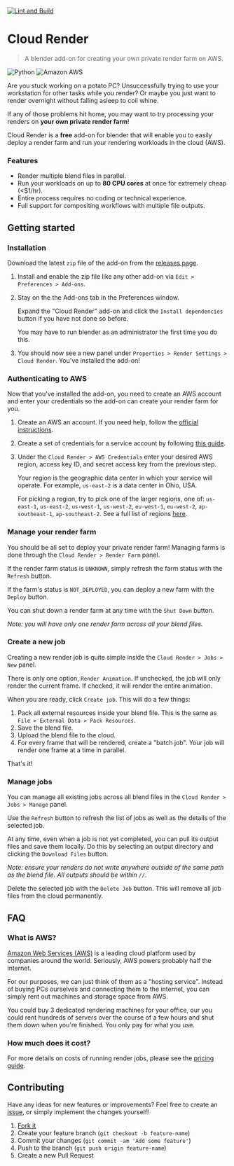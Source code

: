 [![Lint and Build](https://github.com/cgund98/cloud-render/actions/workflows/build.yaml/badge.svg)](https://github.com/cgund98/cloud-render/actions/workflows/build.yaml)
# Cloud Render

> A blender add-on for creating your own private render farm on AWS.

![Python](https://img.shields.io/badge/Python-3776AB?style=for-the-badge&logo=python&logoColor=white)
![Amazon AWS](https://img.shields.io/badge/Amazon_AWS-232F3E?style=for-the-badge&logo=amazon-aws&logoColor=white)

Are you stuck working on a potato PC? Unsuccessfully trying to use your workstation for other tasks while you render? Or maybe you just want to render overnight without falling asleep to coil whine.

If any of those problems hit home, you may want to try processing your renders on **your own private render farm**!

Cloud Render is a **free** add-on for blender that will enable you to easily deploy a render farm and run your rendering workloads in the cloud (AWS).

### Features
* Render multiple blend files in parallel.
* Run your workloads on up to **80 CPU cores** at once for extremely cheap (<$1/hr).
* Entire process requires no coding or technical experience.
* Full support for compositing workflows with multiple file outputs.

## Getting started

### Installation
Download the latest `zip` file of the add-on from the [releases page](https://github.com/cgund98/cloud-render/releases).

1. Install and enable the zip file like any other add-on via `Edit > Preferences > Add-ons`.
2. Stay on the the Add-ons tab in the Preferences window.

    Expand the "Cloud Render" add-on and click the `Install dependencies` button if you have not done so before.
    
    You may have to run blender as an administrator the first time you do this.
3. You should now see a new panel under `Properties > Render Settings > Cloud Render`. You've installed the add-on!

### Authenticating to AWS
Now that you've installed the add-on, you need to create an AWS account and enter your credentials so the add-on can create your render farm for you.

1. Create an AWS an account. If you need help, follow the [official instructions](https://aws.amazon.com/premiumsupport/knowledge-center/create-and-activate-aws-account/).
2. Create a set of credentials for a service account by following [this guide](./docs/guides/creating-service-account.md).
3. Under the `Cloud Render > AWS Credentials` enter your desired AWS region, access key ID, and secret access key from the previous step.

    Your region is the geographic data center in which your service will operate. For example, `us-east-2` is a data center in Ohio, USA.

    For picking a region, try to pick one of the larger regions, one of: `us-east-1`, `us-east-2`, `us-west-1`, `us-west-2`, `eu-west-1`, `eu-west-2`, `ap-southeast-1`, `ap-southeast-2`. See a full list of regions [here](https://awsregion.info/).

### Manage your render farm
You should be all set to deploy your private render farm! Managing farms is done through the `Cloud Render > Render Farm` panel.

If the render farm status is `UNKNOWN`, simply refresh the farm status with the `Refresh` button.

If the farm's status is `NOT_DEPLOYED`, you can deploy a new farm with the `Deploy` button.

You can shut down a render farm at any time with the `Shut Down` button.

_Note: you will have only one render farm across all your blend files._


### Create a new job
Creating a new render job is quite simple inside the `Cloud Render > Jobs > New` panel.

There is only one option, `Render Animation`. If unchecked, the job will only render the current frame. If checked, it will render the entire animation.

When you are ready, click `Create job`. This will do a few things:
1. Pack all external resources inside your blend file. This is the same as `File > External Data > Pack Resources`.
2. Save the blend file.
3. Upload the blend file to the cloud.
4. For every frame that will be rendered, create a "batch job". Your job will render one frame at a time in parallel.

That's it!

### Manage jobs
You can manage all existing jobs across all blend files in the `Cloud Render > Jobs > Manage` panel.

Use the `Refresh` button to refresh the list of jobs as well as the details of the selected job.

At any time, even when a job is not yet completed, you can pull its output files and save them locally. Do this by selecting an output directory and clicking the `Download Files` button.

*Note: ensure your renders do not write anywhere outside of the same path as the blend file. All outputs should be within `//`.*

Delete the selected job with the `Delete Job` button. This will remove all job files from the cloud permanently.

## FAQ

### What is AWS?
[Amazon Web Services (AWS)](https://aws.amazon.com/what-is-aws/) is a leading cloud platform used by companies around the world. Seriously, AWS powers probably half the internet.

For our purposes, we can just think of them as a "hosting service". Instead of buying PCs ourselves and connecting them to the internet, you can simply rent out machines and storage space from AWS.

You could buy 3 dedicated rendering machines for your office, our you could rent hundreds of servers over the course of a few hours and shut them down when you're finished. You only pay for what you use.

### How much does it cost?
For more details on costs of running render jobs, please see the [pricing guide](./docs/overview/pricing.md).

## Contributing
Have any ideas for new features or improvements? Feel free to create an [issue](https://github.com/cgund98/cloud-render/issues/new), or simply implement the changes yourself!

1. [Fork it](https://github.com/cgund98/cloud-render/fork)
2. Create your feature branch (`git checkout -b feature-name`)
3. Commit your changes (`git commit -am 'Add some feature'`)
4. Push to the branch (`git push origin feature-name`)
5. Create a new Pull Request